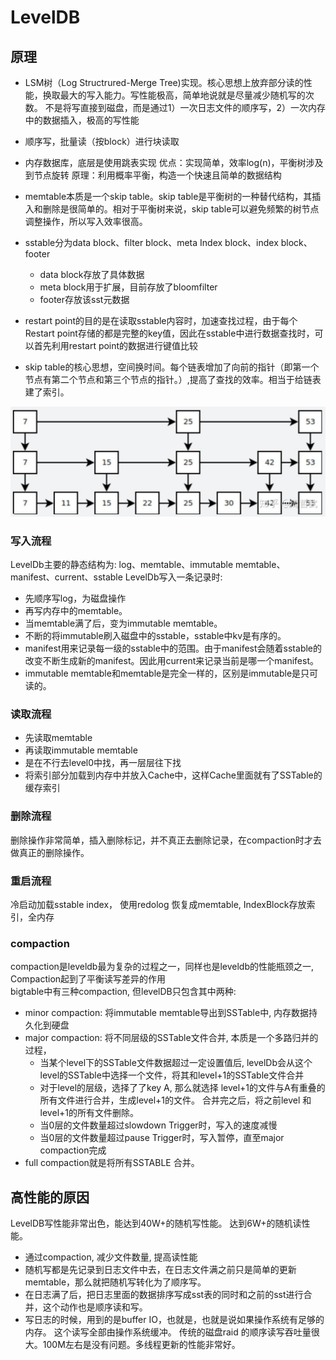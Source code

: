 # LevelDB

## 原理

- LSM树（Log Structrured-Merge Tree)实现。核心思想上放弃部分读的性能，换取最大的写入能力。写性能极高，简单地说就是尽量减少随机写的次数。 不是将写直接到磁盘，而是通过1）一次日志文件的顺序写，2）一次内存中的数据插入，极高的写性能
- 顺序写，批量读（按block）进行块读取
- 内存数据库，底层是使用跳表实现
优点：实现简单，效率log(n)，平衡树涉及到节点旋转
原理：利用概率平衡，构造一个快速且简单的数据结构

- memtable本质是一个skip table。skip table是平衡树的一种替代结构，其插入和删除是很简单的。相对于平衡树来说，skip table可以避免频繁的树节点调整操作，所以写入效率很高。
- sstable分为data block、filter block、meta Index block、index block、footer
  - data block存放了具体数据
  - meta block用于扩展，目前存放了bloomfilter
  - footer存放该sst元数据
- restart point的目的是在读取sstable内容时，加速查找过程，由于每个Restart point存储的都是完整的key值，因此在sstable中进行数据查找时，可以首先利用restart point的数据进行键值比较
- skip table的核心思想，空间换时间。每个链表增加了向前的指针（即第一个节点有第二个节点和第三个节点的指针。）,提高了查找的效率。相当于给链表建了索引。

![跳表数据结构](./../web技术/images/跳表数据结构.jpeg)

### 写入流程

LevelDb主要的静态结构为: log、memtable、immutable memtable、manifest、current、sstable
LevelDb写入一条记录时:

- 先顺序写log，为磁盘操作
- 再写内存中的memtable。
- 当memtable满了后，变为immutable memtable。
- 不断的将immutable刷入磁盘中的sstable，sstable中kv是有序的。
- manifest用来记录每一级的sstable中的范围。由于manifest会随着sstable的改变不断生成新的manifest。因此用current来记录当前是哪一个manifest。
- immutable memtable和memtable是完全一样的，区别是immutable是只可读的。

### 读取流程

- 先读取memtable
- 再读取immutable memtable
- 是在不行去level0中找，再一层层往下找
- 将索引部分加载到内存中并放入Cache中，这样Cache里面就有了SSTable的缓存索引

### 删除流程

删除操作非常简单，插入删除标记，并不真正去删除记录，在compaction时才去做真正的删除操作。

### 重启流程

冷启动加载sstable index， 使用redolog 恢复成memtable, IndexBlock存放索引，全内存

### compaction

compaction是leveldb最为复杂的过程之一，同样也是leveldb的性能瓶颈之一, Compaction起到了平衡读写差异的作用  
bigtable中有三种compaction, 但levelDB只包含其中两种:

- minor compaction: 将immutable memtable导出到SSTable中, 内存数据持久化到硬盘
- major compaction: 将不同层级的SSTable文件合并, 本质是一个多路归并的过程，
  - 当某个level下的SSTable文件数据超过一定设置值后, levelDb会从这个level的SSTable中选择一个文件，将其和level+1的SSTable文件合并
  - 对于level的层级，选择了了key A, 那么就选择 level+1的文件与A有重叠的所有文件进行合并，生成level+1的文件。 合并完之后，将之前level 和level+1的所有文件删除。
  - 当0层的文件数量超过slowdown Trigger时，写入的速度减慢
  - 当0层的文件数量超过pause Trigger时，写入暂停，直至major compaction完成
- full compaction就是将所有SSTABLE 合并。

## 高性能的原因

LevelDB写性能非常出色，能达到40W+的随机写性能。 达到6W+的随机读性能。

- 通过compaction, 减少文件数量, 提高读性能
- 随机写都是先记录到日志文件中去，在日志文件满之前只是简单的更新memtable，那么就把随机写转化为了顺序写。 
- 在日志满了后，把日志里面的数据排序写成sst表的同时和之前的sst进行合并，这个动作也是顺序读和写。
- 写日志的时候，用到的是buffer IO，也就是，也就是说如果操作系统有足够的内存。 这个读写全部由操作系统缓冲。 传统的磁盘raid 的顺序读写吞吐量很大。100M左右是没有问题。多线程更新的性能非常好。 